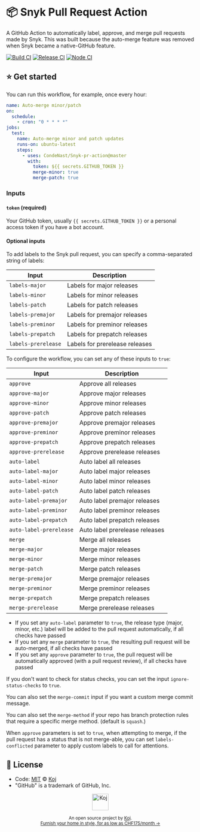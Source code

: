 # 📦 Snyk Pull Request Action

A GitHub Action to automatically label, approve, and merge pull requests made by Snyk. This was built because the auto-merge feature was removed when Snyk became a native-GitHub feature.

[![Build CI](https://github.com/condenast/snyk-pr-action/workflows/Build%20CI/badge.svg)](https://github.com/condenast/snyk-pr-action/actions?query=workflow%3A%22Build+CI%22)
[![Release CI](https://github.com/condenast/snyk-pr-action/workflows/Release%20CI/badge.svg)](https://github.com/condenast/snyk-pr-action/actions?query=workflow%3A%22Release+CI%22)
[![Node CI](https://github.com/condenast/snyk-pr-action/workflows/Node%20CI/badge.svg)](https://github.com/condenast/snyk-pr-action/actions?query=workflow%3A%22Node+CI%22)

## ⭐ Get started

You can run this workflow, for example, once every hour:

```yaml
name: Auto-merge minor/patch
on:
  schedule:
    - cron: "0 * * * *"
jobs:
  test:
    name: Auto-merge minor and patch updates
    runs-on: ubuntu-latest
    steps:
      - uses: CondeNast/Snyk-pr-action@master
        with:
          token: ${{ secrets.GITHUB_TOKEN }}
          merge-minor: true
          merge-patch: true
```

### Inputs

#### `token` (required)

Your GitHub token, usually `{{ secrets.GITHUB_TOKEN }}` or a personal access token if you have a bot account.

#### Optional inputs

To add labels to the Snyk pull request, you can specify a comma-separated string of labels:

| Input               | Description                    |
| ------------------- | ------------------------------ |
| `labels-major`      | Labels for major releases      |
| `labels-minor`      | Labels for minor releases      |
| `labels-patch`      | Labels for patch releases      |
| `labels-premajor`   | Labels for premajor releases   |
| `labels-preminor`   | Labels for preminor releases   |
| `labels-prepatch`   | Labels for prepatch releases   |
| `labels-prerelease` | Labels for prerelease releases |

To configure the workflow, you can set any of these inputs to `true`:

| Input                   | Description                    |
| ----------------------- | ------------------------------ |
| `approve`               | Approve all releases           |
| `approve-major`         | Approve major releases         |
| `approve-minor`         | Approve minor releases         |
| `approve-patch`         | Approve patch releases         |
| `approve-premajor`      | Approve premajor releases      |
| `approve-preminor`      | Approve preminor releases      |
| `approve-prepatch`      | Approve prepatch releases      |
| `approve-prerelease`    | Approve prerelease releases    |
| `auto-label`            | Auto label all releases        |
| `auto-label-major`      | Auto label major releases      |
| `auto-label-minor`      | Auto label minor releases      |
| `auto-label-patch`      | Auto label patch releases      |
| `auto-label-premajor`   | Auto label premajor releases   |
| `auto-label-preminor`   | Auto label preminor releases   |
| `auto-label-prepatch`   | Auto label prepatch releases   |
| `auto-label-prerelease` | Auto label prerelease releases |
| `merge`                 | Merge all releases             |
| `merge-major`           | Merge major releases           |
| `merge-minor`           | Merge minor releases           |
| `merge-patch`           | Merge patch releases           |
| `merge-premajor`        | Merge premajor releases        |
| `merge-preminor`        | Merge preminor releases        |
| `merge-prepatch`        | Merge prepatch releases        |
| `merge-prerelease`      | Merge prerelease releases      |

- If you set any `auto-label` parameter to `true`, the release type (major, minor, etc.) label will be added to the pull request automatically, if all checks have passed
- If you set any `merge` parameter to `true`, the resulting pull request will be auto-merged, if all checks have passed
- If you set any `approve` parameter to `true`, the pull request will be automatically approved (with a pull request review), if all checks have passed

If you don't want to check for status checks, you can set the input `ignore-status-checks` to `true`. 

You can also set the `merge-commit` input if you want a custom merge commit message.

You can also set the `merge-method` if your repo has branch protection rules that require a specific merge method. (default is `squash`.)

When `approve` parameters is set to `true`, when attempting to merge, if the pull request has a status that is not merge-able, you can set `labels-conflicted` parameter to apply custom labels to call for attentions.

## 📄 License

- Code: [MIT](./LICENSE) © [Koj](https://koj.co)
- "GitHub" is a trademark of GitHub, Inc.

<p align="center">
  <a href="https://koj.co">
    <img width="44" alt="Koj" src="https://kojcdn.com/v1598284251/website-v2/koj-github-footer_m089ze.svg">
  </a>
</p>
<p align="center">
  <sub>An open source project by <a href="https://koj.co">Koj</a>. <br> <a href="https://koj.co">Furnish your home in style, for as low as CHF175/month →</a></sub>
</p>

